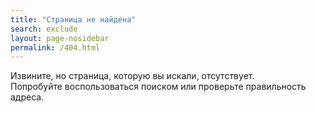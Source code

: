 ```yaml
---
title: "Страница не найдена"
search: exclude
layout: page-nosidebar
permalink: /404.html
---
```


Извините, но страница, которую вы искали, отсутствует.<br/>
Попробуйте воспользоваться поиском или проверьте правильность адреса.

<div class="error-image">
    <img src="{{ "images/404.png" | true_relative_url }} alt=""/>
</div>
